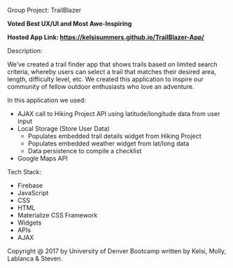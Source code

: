 Group Project: TrailBlazer

<strong>Voted Best UX/UI and Most Awe-Inspiring</strong>

<strong>Hosted App Link: https://kelsisummers.github.io/TrailBlazer-App/</strong>

Description:

We’ve created a trail finder app that shows trails based on limited search criteria, whereby users can select a trail that matches their desired area, length, difficulty level, etc. We created this application to inspire our community of fellow outdoor enthusiasts who love an adventure.

In this application we used:
  - AJAX call to Hiking Project API using latitude/longitude data from user input
  - Local Storage (Store User Data)
      - Populates embedded trail details widget from Hiking Project
      - Populates embedded weather widget from lat/long data
      - Data persistence to compile a checklist
  - Google Maps API

Tech Stack:
  - Firebase
  - JavaScript
  - CSS
  - HTML
  - Materialize CSS Framework
  - Widgets
  - APIs
  - AJAX

Copyright @ 2017 by University of Denver Bootcamp written by Kelsi, Molly, Lablanca & Steven.
